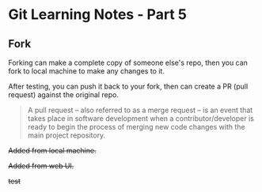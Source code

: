 # Git Learning Notes - Part 5
## Fork
Forking can make a complete copy of someone else's repo, then you can fork to local machine to make any changes to it. 

After testing, you can push it back to your fork,  then can create a PR (pull request) against the original repo. 

> A pull request – also referred to as a merge request – is an event that takes place in software development when a contributor/developer is ready to begin the process of merging new code changes with the main project repository.

~~Added from local machine.~~

~~Added from web UI.~~

~~test~~